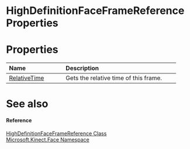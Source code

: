 HighDefinitionFaceFrameReference Properties  
===========================================  

<span id="publicpropertiesSection"></span>

Properties  
==========  

<table>
<colgroup>
<col width="30%" />
<col width="60%" />
</colgroup>
<thead>
<tr class="header">
<th align="left">Name</th>
<th align="left">Description</th>
</tr>
</thead>
<tbody>
<tr class="odd">
<td align="left"><a href="Properties/RelativeTime_Property.md">RelativeTime</a></td>
<td align="left">Gets the relative time of this frame.</td>
</tr>
</tbody>
</table>

<span id="ID4EI"></span>

See also  
========  

<span id="ID4EK"></span>
#### Reference  

[HighDefinitionFaceFrameReference Class](../HighDefinitionFaceFrameR.md)  
 [Microsoft.Kinect.Face Namespace](../../Kinect.Face.md)  



<!--Please do not edit the data in the comment block below.-->
<!--
TOCTitle : HighDefinitionFaceFrameReference Properties
RLTitle : HighDefinitionFaceFrameReference Properties
KeywordK : HighDefinitionFaceFrameReference class, properties
KeywordA : Properties.T:Microsoft.Kinect.Face.HighDefinitionFaceFrameReference
AssetID : Properties.T:Microsoft.Kinect.Face.HighDefinitionFaceFrameReference
Locale : en-us
CommunityContent : 1
TargetOS : Windows
TopicType : kbSyntax
DocSet : K4Wv2
ProjType : K4Wv2Proj
Technology : Kinect for Windows
Product : Kinect for Windows SDK v2
productversion : 20
-->
